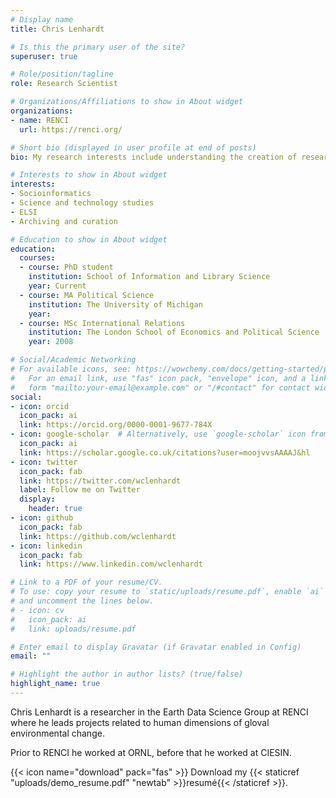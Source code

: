 ```yaml
---
# Display name
title: Chris Lenhardt

# Is this the primary user of the site?
superuser: true

# Role/position/tagline
role: Research Scientist

# Organizations/Affiliations to show in About widget
organizations:
- name: RENCI
  url: https://renci.org/

# Short bio (displayed in user profile at end of posts)
bio: My research interests include understanding the creation of research information infrastructure.

# Interests to show in About widget
interests:
- Socioinformatics
- Science and technology studies
- ELSI
- Archiving and curation

# Education to show in About widget
education:
  courses:
  - course: PhD student
    institution: School of Information and Library Science
    year: Current
  - course: MA Political Science
    institution: The University of Michigan
    year: 
  - course: MSc International Relations
    institution: The London School of Economics and Political Science
    year: 2008

# Social/Academic Networking
# For available icons, see: https://wowchemy.com/docs/getting-started/page-builder/#icons
#   For an email link, use "fas" icon pack, "envelope" icon, and a link in the
#   form "mailto:your-email@example.com" or "/#contact" for contact widget.
social:
- icon: orcid
  icon_pack: ai
  link: https://orcid.org/0000-0001-9677-784X
- icon: google-scholar  # Alternatively, use `google-scholar` icon from `ai` icon pack
  icon_pack: ai
  link: https://scholar.google.co.uk/citations?user=moojvvsAAAAJ&hl
- icon: twitter
  icon_pack: fab
  link: https://twitter.com/wclenhardt
  label: Follow me on Twitter
  display:
    header: true
- icon: github
  icon_pack: fab
  link: https://github.com/wclenhardt
- icon: linkedin
  icon_pack: fab
  link: https://www.linkedin.com/wclenhardt

# Link to a PDF of your resume/CV.
# To use: copy your resume to `static/uploads/resume.pdf`, enable `ai` icons in `params.toml`, 
# and uncomment the lines below.
# - icon: cv
#   icon_pack: ai
#   link: uploads/resume.pdf

# Enter email to display Gravatar (if Gravatar enabled in Config)
email: ""

# Highlight the author in author lists? (true/false)
highlight_name: true
---
```


Chris Lenhardt is a researcher in the Earth Data Science Group at RENCI where he leads projects related to human dimensions of gloval environmental change.

Prior to RENCI he worked at ORNL, before that he worked at CIESIN.

{{< icon name="download" pack="fas" >}} Download my {{< staticref "uploads/demo_resume.pdf" "newtab" >}}resumé{{< /staticref >}}.
